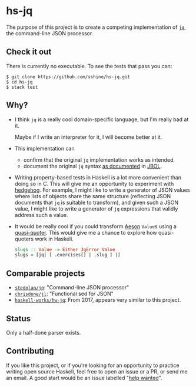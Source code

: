 # hs-jq

The purpose of this project is to create a competing implementation of
[`jq`][1], the command-line JSON processor.

## Check it out

There is currently no executable. To see the tests that pass you can:

```
$ git clone https://github.com/sshine/hs-jq.git
$ cd hs-jq
$ stack test
```

## Why?

 - I think `jq` is a really cool domain-specific language, but I'm really bad
   at it.

   Maybe if I write an interpreter for it, I will become better at it.
 - This implementation can
    - confirm that the original `jq` implementation works as intended.
    - document the original `jq` syntax [as documented][8] in [JBOL][7].
 - Writing property-based tests in Haskell is a lot more convenient than
   doing so in C. This will give me an opportunity to experiment with
   [hedgehog][2]. For example, I might like to write a generator of JSON
   values where lists of objects share the same structure (reflecting JSON
   documents that `jq` is suitable to transform), and given such a JSON
   value, I might like to write a generator of `jq` expressions that validly
   address such a value.
 - It would be really cool if you could transform [Aeson][3] `Value`s using a
   [quasi-quoter][4]. This would give me a chance to explore how quasi-quoters
   work in Haskell.

   ```haskell
   slugs :: Value -> Either JqError Value
   slugs = [jq| [ .exercises[] | .slug ] |]
   ```

## Comparable projects

 - [`stedolan/jq`][1]: "Command-line JSON processor"
 - [`chrisdone/jl`][5]: "Functional sed for JSON"
 - [`haskell-works/hw-jq`][6]: From 2017, appears very similar to this project.

## Status

Only a half-done parser exists.

## Contributing

If you like this project, or if you're looking for an opportunity to
practice writing open source Haskell, feel free to open an issue or a PR, or
send me an email. A good start would be an issue labelled "[help wanted][9]".

[1]: https://github.com/stedolan/jq
[2]: http://hackage.haskell.org/package/hedgehog
[3]: http://hackage.haskell.org/package/aeson
[4]: https://wiki.haskell.org/Quasiquotation
[5]: https://github.com/chrisdone/jl
[6]: https://github.com/haskell-works/hw-jq
[7]: https://github.com/fadado/JBOL
[8]: https://github.com/fadado/JBOL/blob/master/doc/JQ-language-grammar.md
[9]: https://github.com/sshine/hs-jq/issues?q=is%3Aopen+is%3Aissue+label%3A%22help+wanted%22
